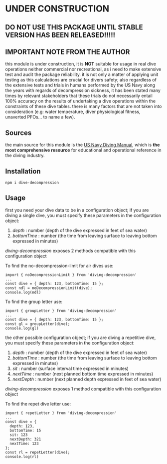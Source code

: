# UNDER CONSTRUCTION

## DO NOT USE THIS PACKAGE UNTIL STABLE VERSION HAS BEEN RELEASED!!!!!

## IMPORTANT NOTE FROM THE AUTHOR
this module is under construction, it is **__NOT__** suitable for usage in real dive operations neither commercial nor recreational, as i need to make extensive test and audit the package reliability. it is not only a matter of applying unit testing as this calculations are crucial for divers safety; also regardless of the extensive tests and trials in humans performed by the US Navy along the years with regards of decompression sickness, it has been stated many times by relevant stakeholders that these trials do not necessarily entail 100% accuracy on the results of undertaking a dive operations within the constraints of these dive tables. there is many factors that are not taken into consideration (e.g: water temperature, diver physiological fitness, unaverted PFOs... to name a few). 

## Sources
the main source for this module is the [US Navy Diving Manual](https://en.wikipedia.org/wiki/U.S._Navy_Diving_Manual "US Navy Diving Manual"), which is __the most comprehensive resource__ for educational and operational reference in the diving industry.


## Installation

```
npm i dive-decompression
```

## Usage

first you need your dive data to be in a configuration object; if you are diving a single dive, you must specify these parameters in the configuration object:

1. _depth_ : number (depth of the dive expressed in feet of sea water) 
2. _bottomTime_ : number (the time from leaving surface to leaving bottom expressed in minutes)

_diving-decompression_ exposes 2 methods compatible with this configuration object

To find the no-decompression-limit for air dives use:

```
import { noDecompressionLimit } from 'diving-decompression'
...
const dive = { depth: 123, bottomTime: 15 };
const ndl = noDecompressionLimit(dive);
console.log(ndl)
```

To find the group letter use:

```
import { groupLetter } from 'diving-decompression'
...
const dive = { depth: 123, bottomTime: 15 };
const gl = groupLetter(dive);
console.log(gl)
```

the other possible configuration object; if you are diving a repetitive dive, you must specify these parameters in the configuration object:

1. _depth_ : number (depth of the dive expressed in feet of sea water) 
2. _bottomTime_ : number (the time from leaving surface to leaving bottom expressed in minutes)
3. _sit_ : number (surface interval time expressed in minutes)
4. _nextTime_ : number (next planned bottom time expressed in minutes)
5. _nextDepth_ : number (next planned depth expressed in feet of sea water)

_diving-decompression_ exposes 1 method compatible with this configuration object

To find the repet dive letter use:

```
import { repetLetter } from 'diving-decompression'
...
const dive = { 
  depth: 123, 
  bottomTime: 15 
  sit: 123
  nextDepth: 321
  nextTime: 123
};
const rl = repetLetter(dive);
console.log(rl)
```